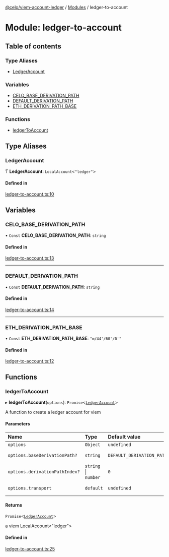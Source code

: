 [@celo/viem-account-ledger](../README.md) / [Modules](../modules.md) / ledger-to-account

# Module: ledger-to-account

## Table of contents

### Type Aliases

- [LedgerAccount](ledger_to_account.md#ledgeraccount)

### Variables

- [CELO\_BASE\_DERIVATION\_PATH](ledger_to_account.md#celo_base_derivation_path)
- [DEFAULT\_DERIVATION\_PATH](ledger_to_account.md#default_derivation_path)
- [ETH\_DERIVATION\_PATH\_BASE](ledger_to_account.md#eth_derivation_path_base)

### Functions

- [ledgerToAccount](ledger_to_account.md#ledgertoaccount)

## Type Aliases

### LedgerAccount

Ƭ **LedgerAccount**: `LocalAccount`\<``"ledger"``\>

#### Defined in

[ledger-to-account.ts:10](https://github.com/celo-org/developer-tooling/blob/master/packages/viem-account-ledger/src/ledger-to-account.ts#L10)

## Variables

### CELO\_BASE\_DERIVATION\_PATH

• `Const` **CELO\_BASE\_DERIVATION\_PATH**: `string`

#### Defined in

[ledger-to-account.ts:13](https://github.com/celo-org/developer-tooling/blob/master/packages/viem-account-ledger/src/ledger-to-account.ts#L13)

___

### DEFAULT\_DERIVATION\_PATH

• `Const` **DEFAULT\_DERIVATION\_PATH**: `string`

#### Defined in

[ledger-to-account.ts:14](https://github.com/celo-org/developer-tooling/blob/master/packages/viem-account-ledger/src/ledger-to-account.ts#L14)

___

### ETH\_DERIVATION\_PATH\_BASE

• `Const` **ETH\_DERIVATION\_PATH\_BASE**: ``"m/44'/60'/0'"``

#### Defined in

[ledger-to-account.ts:12](https://github.com/celo-org/developer-tooling/blob/master/packages/viem-account-ledger/src/ledger-to-account.ts#L12)

## Functions

### ledgerToAccount

▸ **ledgerToAccount**(`options`): `Promise`\<[`LedgerAccount`](ledger_to_account.md#ledgeraccount)\>

A function to create a ledger account for viem

#### Parameters

| Name | Type | Default value | Description |
| :------ | :------ | :------ | :------ |
| `options` | `Object` | `undefined` |  |
| `options.baseDerivationPath?` | `string` | `DEFAULT_DERIVATION_PATH` | defaults to "m/44'/60'/0" |
| `options.derivationPathIndex?` | `string` \| `number` | `0` | aka addressIndex |
| `options.transport` | `default` | `undefined` | a Ledger Transport |

#### Returns

`Promise`\<[`LedgerAccount`](ledger_to_account.md#ledgeraccount)\>

a viem LocalAccount<"ledger">

#### Defined in

[ledger-to-account.ts:25](https://github.com/celo-org/developer-tooling/blob/master/packages/viem-account-ledger/src/ledger-to-account.ts#L25)
